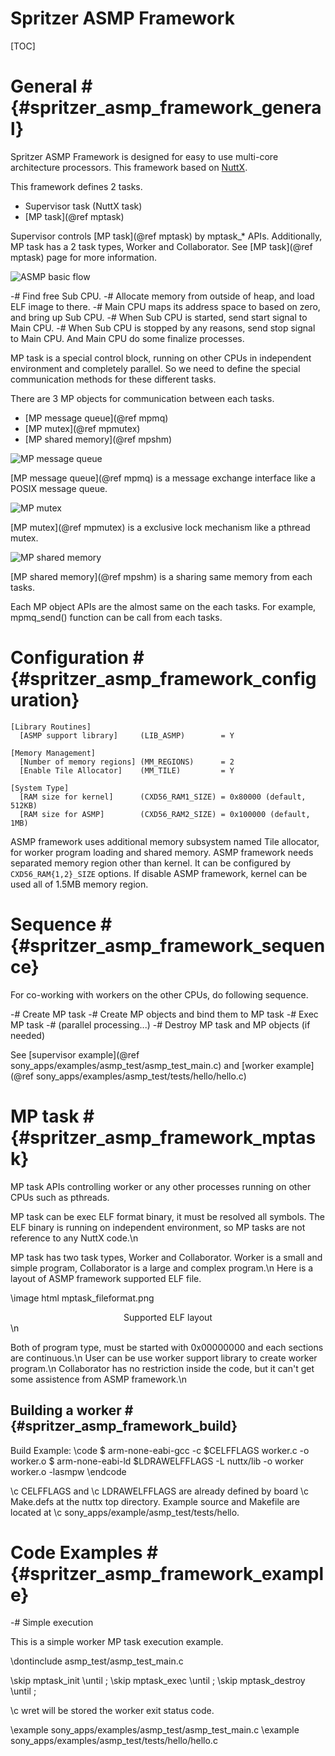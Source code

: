 
Spritzer ASMP Framework
============================
[TOC]

# General #     {#spritzer_asmp_framework_general}

Spritzer ASMP Framework is designed for easy to use multi-core architecture processors.
This framework based on [NuttX](http://www.nuttx.org).

This framework defines 2 tasks.
- Supervisor task (NuttX task)
- [MP task](@ref mptask)

Supervisor controls [MP task](@ref mptask) by mptask_* APIs. Additionally, MP task has a 2 task types, Worker and Collaborator. See [MP task](@ref mptask) page for more information.

![ASMP basic flow](asmp_basic_flow.png)

-# Find free Sub CPU.
-# Allocate memory from outside of heap, and load ELF image to there.
-# Main CPU maps its address space to based on zero, and bring up Sub CPU.
-# When Sub CPU is started, send start signal to Main CPU.
-# When Sub CPU is stopped by any reasons, send stop signal to Main CPU. And Main CPU do some finalize processes.

MP task is a special control block, running on other CPUs in independent environment and completely parallel.
So we need to define the special communication methods for these different tasks.

There are 3 MP objects for communication between each tasks.
- [MP message queue](@ref mpmq)
- [MP mutex](@ref mpmutex)
- [MP shared memory](@ref mpshm)

![MP message queue](asmp_mq.png)

[MP message queue](@ref mpmq) is a message exchange interface like a POSIX message queue.

![MP mutex](asmp_mutex.png)

[MP mutex](@ref mpmutex) is a exclusive lock mechanism like a pthread mutex.

![MP shared memory](asmp_shm.png)

[MP shared memory](@ref mpshm) is a sharing same memory from each tasks.

Each MP object APIs are the almost same on the each tasks. For example, mpmq_send() function can be call from each tasks.

# Configuration #   {#spritzer_asmp_framework_configuration}

~~~
[Library Routines]
  [ASMP support library]     (LIB_ASMP)        = Y

[Memory Management]
  [Number of memory regions] (MM_REGIONS)      = 2
  [Enable Tile Allocator]    (MM_TILE)         = Y

[System Type]
  [RAM size for kernel]      (CXD56_RAM1_SIZE) = 0x80000 (default, 512KB)
  [RAM size for ASMP]        (CXD56_RAM2_SIZE) = 0x100000 (default, 1MB)
~~~

ASMP framework uses additional memory subsystem named Tile allocator, for worker program loading and shared memory.
ASMP framework needs separated memory region other than kernel. It can be configured by `CXD56_RAM{1,2}_SIZE` options.
If disable ASMP framework, kernel can be used all of 1.5MB memory region.

# Sequence #   {#spritzer_asmp_framework_sequence}

For co-working with workers on the other CPUs, do following sequence.

-# Create MP task
-# Create MP objects and bind them to MP task
-# Exec MP task
-# (parallel processing...)
-# Destroy MP task and MP objects (if needed)

See [supervisor example](@ref sony_apps/examples/asmp_test/asmp_test_main.c) and [worker example](@ref sony_apps/examples/asmp_test/tests/hello/hello.c)


# MP task #   {#spritzer_asmp_framework_mptask}

MP task APIs controlling worker or any other processes running on other CPUs
such as pthreads.
 
MP task can be exec ELF format binary, it must be resolved all symbols.
The ELF binary is running on independent environment, so MP tasks are not
reference to any NuttX code.\n

MP task has two task types, Worker and Collaborator.
Worker is a small and simple program, Collaborator is a large and complex program.\n
Here is a layout of ASMP framework supported ELF file.

\image html mptask_fileformat.png
<div align="center">Supported ELF layout</div>
\n

Both of program type, must be started with 0x00000000 and each sections are continuous.\n
User can be use worker support library to create worker program.\n
Collaborator has no restriction inside the code, but it can't get some assistence from ASMP framework.\n

## Building a worker #     {#spritzer_asmp_framework_build}

Build Example:
\code
$ arm-none-eabi-gcc -c $CELFFLAGS worker.c -o worker.o
$ arm-none-eabi-ld $LDRAWELFFLAGS -L nuttx/lib -o worker  worker.o -lasmpw
\endcode

\c CELFFLAGS and \c LDRAWELFFLAGS are already defined by board \c Make.defs at the nuttx top directory. Example source and Makefile are located at \c sony_apps/example/asmp_test/tests/hello.

# Code Examples #   {#spritzer_asmp_framework_example}

-# Simple execution

This is a simple worker MP task execution example.

\dontinclude asmp_test/asmp_test_main.c

\skip mptask_init
\until ;
\skip mptask_exec
\until ;
\skip mptask_destroy
\until ;

\c wret will be stored the worker exit status code.

\example sony_apps/examples/asmp_test/asmp_test_main.c
\example sony_apps/examples/asmp_test/tests/hello/hello.c
